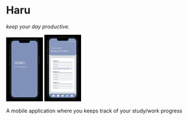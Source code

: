 # Haru

_keep your day productive._

<p float="left">
    <img src="./img/home.png" width="100"/>
    <img src="./img/main.png" width="100"/>
</p>

A mobile application where you keeps track of your study/work progress
